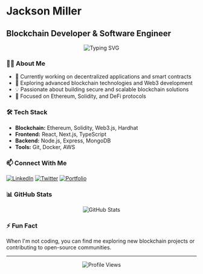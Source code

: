 # Jackson Miller
## Blockchain Developer & Software Engineer

<div align="center">
  <img src="https://readme-typing-svg.herokuapp.com?font=Fira+Code&weight=500&size=40&pause=1000&color=2E8B57&center=true&vCenter=true&random=false&width=600&height=100&lines=Welcome+to+my+GitHub+Profile!" alt="Typing SVG" />
</div>

### 👨‍💻 About Me
- 🔭 Currently working on decentralized applications and smart contracts
- 🌱 Exploring advanced blockchain technologies and Web3 development
- 💡 Passionate about building secure and scalable blockchain solutions
- 🚀 Focused on Ethereum, Solidity, and DeFi protocols

### 🛠️ Tech Stack
- **Blockchain:** Ethereum, Solidity, Web3.js, Hardhat
- **Frontend:** React, Next.js, TypeScript
- **Backend:** Node.js, Express, MongoDB
- **Tools:** Git, Docker, AWS

### 📫 Connect With Me
[![LinkedIn](https://img.shields.io/badge/LinkedIn-0077B5?style=for-the-badge&logo=linkedin&logoColor=white)](https://linkedin.com/in/your-profile)
[![Twitter](https://img.shields.io/badge/Twitter-1DA1F2?style=for-the-badge&logo=twitter&logoColor=white)](https://twitter.com/your-handle)
[![Portfolio](https://img.shields.io/badge/Portfolio-000000?style=for-the-badge&logo=About.me&logoColor=white)](https://your-portfolio.com)

### 📊 GitHub Stats
<div align="center">
  <img src="https://github-readme-stats.vercel.app/api?username=jacksonmillerdev&show_icons=true&theme=radical" alt="GitHub Stats" />
</div>

### ⚡ Fun Fact
When I'm not coding, you can find me exploring new blockchain projects or contributing to open-source communities.

---
<div align="center">
  <img src="https://komarev.com/ghpvc/?username=jacksonmillerdev&style=flat-square&color=blue" alt="Profile Views" />
</div>
